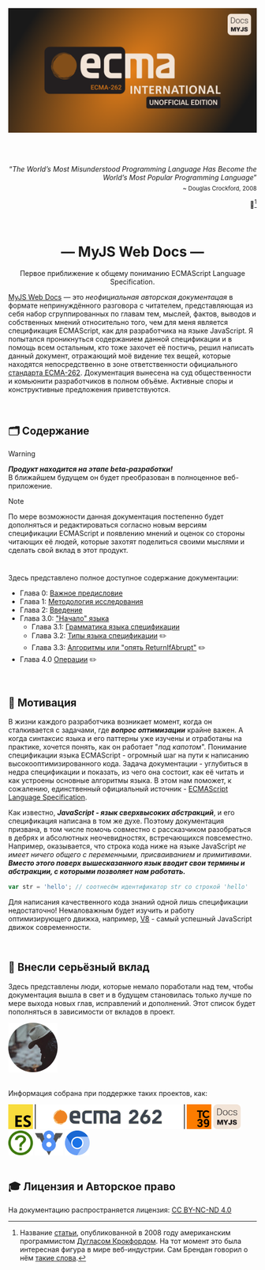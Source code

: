 <div align='center'>
    <img src='assets/ecma-big.png'>
</div>

<br><br>

<div align='right'>
    <q><i>The World’s Most Misunderstood Programming Language Has Become the World’s Most Popular Programming Language</i></q>
    <br>
    <sub>~ Douglas Crockford, 2008</sub>

📜[^1]

</div><br>

<hgroup>
    <h1 align='center'>— MyJS Web Docs —</h1>
    <p align='center'>Первое приближение к общему пониманию ECMAScript Language Specification.</p>
</hgroup>

[MyJS Web Docs](https://github.com/denlove/myJS) — это _неофициальная авторская документацая_ в
формате непринуждённого разговора с читателем, представляющая из себя набор сгруппированных по
главам тем, мыслей, фактов, выводов и собственных мнений относительно того, чем для меня является
спецификация ECMAScript, как для разработчика на языке JavaScript. Я попытался проникнуться
содержанием данной спецификации и в помощь всем остальным, кто тоже захочет её постичь, решил
написать данный документ, отражающий моё видение тех вещей, которые находятся непосредственно в зоне
ответственности официального
[стандарта ECMA-262](https://ecma-international.org/publications-and-standards/standards/ecma-262/).
Документация вынесена на суд общественности и комьюнити разработчиков в полном объёме. Активные
споры и конструктивные предложения приветствуются.

<br>

## 🗂️ Содержание

> [!WARNING]  
> **_Продукт находится на этапе beta-разработки!_**  
> В ближайшем будущем он будет преобразован в полноценное веб-приложение.

> [!NOTE]  
> По мере возможности данная документация постепенно будет дополняться и редактироваться согласно
> новым версиям спецификации ECMAScript и появлению мнений и оценок со стороны читающих её людей,
> которые захотят поделиться своими мыслями и сделать свой вклад в этот продукт.

#

Здесь представлено полное доступное содержание документации:

-   Глава 0: [Важное предисловие](/Preface.md)
-   Глава 1: [Методология исследования](/Methodology.md)
-   Глава 2: [Введение](/Introduction.md)
-   Глава 3.0: ["Начало" языка](get-started/index.md)
    -   Глава 3.1: [Грамматика языка спецификации](get-started/Chapter_1.md)
    -   Глава 3.2: [Типы языка спецификации](get-started/Chapter_2.md) ✏️
    -   Глава 3.3: [Алгоритмы или "опять ReturnIfAbrupt"](get-started/Chapter_3.md) ✏️
-   Глава 4.0 [Операции](operations/index.md) ✏️

<br>

## 🍰 Мотивация

В жизни каждого разработчика возникает момент, когда он сталкивается с задачами, где **_вопрос
оптимизации_** крайне важен. А когда синтаксис языка и его паттерны уже изучены и отработаны на
практике, хочется понять, как он работает "_под капотом_". Понимание спецификации языка ECMAScript -
огромный шаг на пути к написанию высокооптимизированного кода. Задача документации - углубиться в
недра спецификации и показать, из чего она состоит, как её читать и как устроены основные алгоритмы
языка. В этом нам поможет, к сожалению, единственный официальный источник -
[ECMAScript Language Specification](https://tc39.es/ecma262/multipage/).

Как известно, **_JavaScript - язык сверхвысоких абстракций_**, и его спецификация написана в том же
духе. Поэтому документация призвана, в том числе помочь совместно с рассказчиком разобраться в
дебрях и абсолютных неочевидностях, встречающихся повсеместно. Например, оказывается, что строка
кода ниже на языке JavaScript _не имеет ничего общего с переменными, присваиванием и примитивами_.
**_Вместо этого поверх вышесказанного язык вводит свои термины и абстракции, с которыми позволяет
нам работать._**

```javascript
var str = 'hello'; // соотнесём идентификатор str со строкой 'hello'
```

Для написания качественного кода знаний одной лишь спецификации недостаточно! Немаловажным будет
изучить и работу оптимизирующего движка, например, [V8](https://v8.dev/blog) - самый успешный
JavaScript движок современности.

<br>

## 🚀 Внесли серьёзный вклад

Здесь представлены люди, которые немало поработали над тем, чтобы документация вышла в свет и в
будущем становилась только лучше по мере выхода новых глав, исправлений и дополнений. Этот список
будет пополняться в зависимости от вкладов в проект.

<div>
    <a href='https://github.com/denlove'>
        <img width='100' height='100' src="./assets/profile.png" alt="denlove avatar" />
    </a>
</div>
<br>

Информация собрана при поддержке таких проектов, как:

<div align='left'>
    <img src="./assets/ecma.png" width="50" height="50">
    <img src='./assets/ecmaBg.jpg' height="50">
    <img src="./assets/tc39.png" width="50" height="50">
    <img src="./assets/myJS.png" height="50">
    <img src="./assets/whatwg.png" width="50" height="50">
    <img src='./assets/v8.png' height='50'>
    <img src='./assets/chromium.png' height='50'>
</div>

<br>

## 🎓 Лицензия и Авторское право

На документацию распространяется лицензия:
[CC BY-NC-ND 4.0](https://creativecommons.org/licenses/by-nc-nd/4.0/)

[^1]:
    Название [статьи](https://crockford.com/javascript/popular.html), опубликованной в 2008 году
    американским программистом
    [Дугласом Крокфордом](https://en.wikipedia.org/wiki/Douglas_Crockford). На тот момент это была
    интересная фигура в мире веб-индустрии. Сам Брендан говорил о нём
    [такие слова](<https://brendaneich.com/2005/06/javascript-1-2-and-in-between/#:~:text=top%20of%20it.%20(-,I%20don%E2%80%99t%20agree%20with%20everything%20Doug%20Crockford%20writes%20at%20the%20last%20two%20links%2C%20but%20most%20of%20his%20arrows%20hit%20their%20targets.,-)>).
